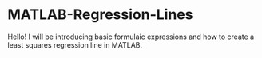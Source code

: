 # MATLAB-Regression-Lines

Hello! I will be introducing basic formulaic expressions and how to create a least squares regression line in MATLAB.
